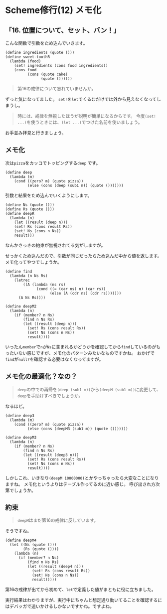 # Scheme修行(12) メモ化

## 「16. 位置について、セット、バン！」

こんな関数で引数をため込んでいきます。

```
(define ingredients (quote ()))
(define sweet-toothR
  (lambda (food)
    (set! ingredients (cons food ingredients))
    (cons food
          (cons (quote cake)
                (quote ())))))
```

> 第16の戒律について忘れていませんか。

ずっと気になってました。
`set!`を`let`でくるむだけでは外から見えなくなってしまうし。

> 時には、戒律を無視したほうが説明が簡単になるからです。
> 今度`(set! ...)`を使うときには、`(let ...)`でつけた名前を使いましょう。

お手並み拝見と行きましょう。

## メモ化

次は`pizza`をカッコでトッピングする`deep` です。

```
(define deep
  (lambda (m)
    (cond ((zero? m) (quote pizza))
          (else (cons (deep (sub1 m)) (quote ()))))))
```

引数と結果をため込んでいくようにします。

```
(define Ns (quote ()))
(define Rs (quote ()))
(define deepR
  (lambda (n)
    (let ((result (deep n)))
    (set! Rs (cons result Rs))
    (set! Ns (cons n Ns))
    result)))
```

なんかさっきの約束が無視されてる気がしますが。

せっかくため込んだので、引数が同じだったらため込んだ中から値を返します。メモ化ってやつでしょうか。

```
(define find
  (lambda (n Ns Rs)
    (letrec
        ((A (lambda (ns rs)
              (cond ((= (car ns) n) (car rs))
                    (else (A (cdr ns) (cdr rs)))))))
      (A Ns Rs))))

(define deepM2
  (lambda (n)
    (if (member? n Ns)
        (find n Ns Rs)
        (let ((result (deep n)))
          (set! Rs (cons result Rs))
          (set! Ns (cons n Ns))
          result))))
```

いったん`member`で`n`が`Ns`に含まれるかどうかを確認してから`find`しているのがもったいない感じですが、メモ化のパターンみたいなものですかね。
おかげで`find`が`null?`を確認する必要はなくなってますが。

## メモ化の最適化？なの？

> `deep`の中での再帰を`(deep (sub1 m))`から`(deepM (sub1 m))`に変更して、`deep`を手助けすべきでしょうか。

なるほど。

```
(define deep3
  (lambda (m)
    (cond ((zero? m) (quote pizza))
          (else (cons (deepM3 (sub1 m)) (quote ()))))))

(define deepM3
  (lambda (n)
    (if (member? n Ns)
        (find n Ns Rs)
        (let ((result (deep3 n)))
          (set! Rs (cons result Rs))
          (set! Ns (cons n Ns))
          result))))
```

しかしこれ、いきなり`(deepM 10000000)`とかやっちゃったら大変なことになりますね。
メモ化というよりはテーブル作ってるのに近い感じ。
呼び出され方次第でしょうか。

## 約束

> `deepM`はまだ第16の戒律に反しています。

そうですね。
```
(define deepM4
  (let ((Ns (quote ()))
        (Rs (quote ())))
    (lambda (n)
      (if (member? n Ns)
          (find n Ns Rs)
          (let ((result (deep4 n)))
            (set! Rs (cons result Rs))
            (set! Ns (cons n Ns))
            result)))))
```

第16の戒律が出てから初めて、`let`で定義した値がまともに役に立ちました。

実行結果はわかりますが、実行中にちゃんと想定通り動いてることを確認するにはデバッガで追いかけるしかないですかね。ですよね。